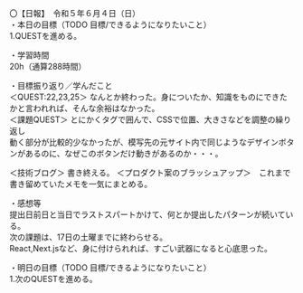 〇【日報】　令和５年６月４日（日）  
・本日の目標（TODO 目標/できるようになりたいこと）  
1.QUESTを進める。 

・学習時間  
20h（通算288時間）  

・目標振り返り／学んだこと  
＜QUEST:22,23,25＞  なんとか終わった。身についたか、知識をものにできたかと言われれば、そんな余裕はなかった。  
＜課題QUEST＞ とにかくタグで囲んで、CSSで位置、大きさなどを調整の繰り返し    
              動く部分が比較的少なかったが、模写先の元サイト内で同じようなデザインボタンがあるのに、なぜこのボタンだけ動きがあるのか・・・。  
              
＜技術ブログ＞ 書き終える。 
＜プロダクト案のブラッシュアップ＞　これまで書き留めていたメモを一気にまとめる。  

・感想等  
提出日前日と当日でラストスパートかけて、何とか提出したパターンが続いている。    
次の課題は、17日の土曜までに終わらせる。  
React,Next.jsなど、身に付けられれば、すごい武器になると心底思った。  

・明日の目標（TODO 目標/できるようになりたいこと）  
1.次のQUESTを進める。   


